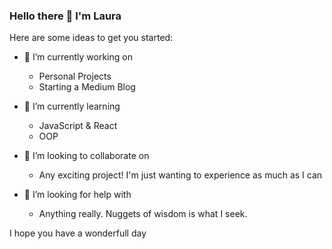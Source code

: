 ### Hello there 👋 I'm Laura

Here are some ideas to get you started:

- 🔭 I’m currently working on 
  - Personal Projects
  - Starting a Medium Blog
  
- 🌱 I’m currently learning
  - JavaScript & React
  - OOP
  
- 👯 I’m looking to collaborate on
  - Any exciting project! I'm just wanting to experience as much as I can
  
- 🤔 I’m looking for help with
  - Anything really. Nuggets of wisdom is what I seek.

I hope you have a wonderfull day
